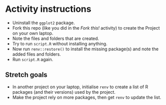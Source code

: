 # Activity instructions

 - Uninstall the `ggplot2` package.
 - Fork this repo (like you did in the *Fork this!* activity) to create the Project on your own laptop.
 - Note the files and folders that are created.
 - Try to run `script.R` without installing anything.
 - Now run `renv::restore()` to install the missing package(s) and note the added files and folders.
 - Run `script.R` again.
 
## Stretch goals

 - In another project on your laptop, initialise `renv` to create a list of R packages (and their versions) used by the project.
 - Make the project rely on more packages, then get `renv` to update the list.

 
